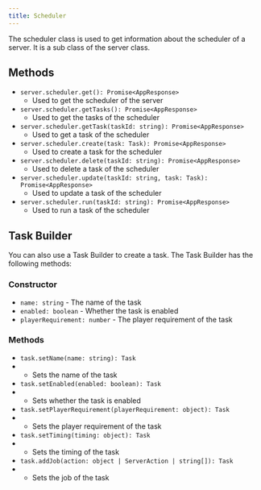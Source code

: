 ```yaml
---
title: Scheduler
---
```

The scheduler class is used to get information about the scheduler of a server. It is a sub class of the server class.

## Methods
- `server.scheduler.get(): Promise<AppResponse>` 
  - Used to get the scheduler of the server
- `server.scheduler.getTasks(): Promise<AppResponse>` 
  - Used to get the tasks of the scheduler
- `server.scheduler.getTask(taskId: string): Promise<AppResponse>` 
  - Used to get a task of the scheduler
- `server.scheduler.create(task: Task): Promise<AppResponse>` 
  - Used to create a task for the scheduler
- `server.scheduler.delete(taskId: string): Promise<AppResponse>` 
  - Used to delete a task of the scheduler
- `server.scheduler.update(taskId: string, task: Task): Promise<AppResponse>` 
  - Used to update a task of the scheduler
- `server.scheduler.run(taskId: string): Promise<AppResponse>` 
  - Used to run a task of the scheduler

## Task Builder
You can also use a Task Builder to create a task. The Task Builder has the following methods:

### Constructor
- `name: string` - The name of the task
- `enabled: boolean` - Whether the task is enabled
- `playerRequirement: number` - The player requirement of the task

### Methods
- `task.setName(name: string): Task` 
- - Sets the name of the task
- `task.setEnabled(enabled: boolean): Task` 
- - Sets whether the task is enabled
- `task.setPlayerRequirement(playerRequirement: object): Task` 
- - Sets the player requirement of the task
- `task.setTiming(timing: object): Task` 
- - Sets the timing of the task
- `task.addJob(action: object | ServerAction | string[]): Task` 
- - Sets the job of the task